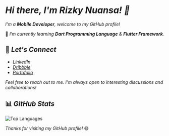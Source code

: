 # _Hi there, I'm Rizky Nuansa! 👋_

_I'm a __Mobile Developer__, welcome to my GitHub profile!_

🌱 _I’m currently learning __Dart Programming Language__ & __Flutter Framework__._

## 💬 _Let's Connect_

- _[LinkedIn](https://www.linkedin.com/in/rizkynuansa/)_
- _[Dribbble](https://dribbble.com/woosekie)_
- _[Portofolio](https://woosekie.github.io/html-css-js-portofolio/)_

_Feel free to reach out to me. I'm always open to interesting discussions and collaborations!_

## 📊 _GitHub Stats_

![Top Languages](https://github-readme-stats.vercel.app/api/top-langs/?username=woosekie)

_Thanks for visiting my GitHub profile!_ 😄
